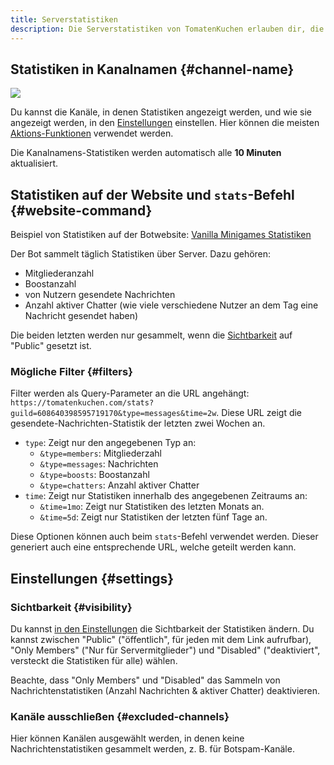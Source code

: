 ```yaml
---
title: Serverstatistiken
description: Die Serverstatistiken von TomatenKuchen erlauben dir, die Aktivität deines Discord-Servers zu beobachten. Der Bot sammelt die Mitglieder- und Boostanzahl und Aktivität bezogen auf Nachrichten.
---
```


## Statistiken in Kanalnamen {#channel-name}

![](https://tomatenkuchen.com/assets/images/stats.webp)

Du kannst die Kanäle, in denen Statistiken angezeigt werden, und wie sie angezeigt werden, in den [Einstellungen](https://tomatenkuchen.com/dashboard/settings#statsChannelFormat) einstellen.
Hier können die meisten [Aktions-Funktionen](/category/action-functions) verwendet werden.

Die Kanalnamens-Statistiken werden automatisch alle **10 Minuten** aktualisiert.

## Statistiken auf der Website und `stats`-Befehl {#website-command}

Beispiel von Statistiken auf der Botwebsite: [Vanilla Minigames Statistiken](https://tomatenkuchen.com/stats?guild=608640398595719170)

Der Bot sammelt täglich Statistiken über Server. Dazu gehören:
- Mitgliederanzahl
- Boostanzahl
- von Nutzern gesendete Nachrichten
- Anzahl aktiver Chatter (wie viele verschiedene Nutzer an dem Tag eine Nachricht gesendet haben)

Die beiden letzten werden nur gesammelt, wenn die [Sichtbarkeit](#visibility) auf "Public" gesetzt ist.

### Mögliche Filter {#filters}

Filter werden als Query-Parameter an die URL angehängt: `https://tomatenkuchen.com/stats?guild=608640398595719170&type=messages&time=2w`.
Diese URL zeigt die gesendete-Nachrichten-Statistik der letzten zwei Wochen an.

- `type`: Zeigt nur den angegebenen Typ an:
	- `&type=members`: Mitgliederzahl
	- `&type=messages`: Nachrichten
	- `&type=boosts`: Boostanzahl
	- `&type=chatters`: Anzahl aktiver Chatter
- `time`: Zeigt nur Statistiken innerhalb des angegebenen Zeitraums an:
	- `&time=1mo`: Zeigt nur Statistiken des letzten Monats an.
	- `&time=5d`: Zeigt nur Statistiken der letzten fünf Tage an.

Diese Optionen können auch beim `stats`-Befehl verwendet werden. Dieser generiert auch eine entsprechende URL, welche geteilt werden kann.

## Einstellungen {#settings}

### Sichtbarkeit {#visibility}

Du kannst [in den Einstellungen](https://tomatenkuchen.com/dashboard/settings#publicStats) die Sichtbarkeit der Statistiken ändern.
Du kannst zwischen "Public" ("öffentlich", für jeden mit dem Link aufrufbar), "Only Members" ("Nur für Servermitglieder") und "Disabled" ("deaktiviert", versteckt die Statistiken für alle) wählen.

Beachte, dass "Only Members" und "Disabled" das Sammeln von Nachrichtenstatistiken (Anzahl Nachrichten & aktiver Chatter) deaktivieren.

### Kanäle ausschließen {#excluded-channels}

Hier können Kanälen ausgewählt werden, in denen keine Nachrichtenstatistiken gesammelt werden, z. B. für Botspam-Kanäle.
